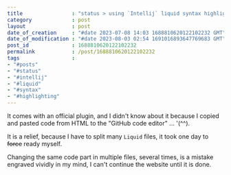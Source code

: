 ```yaml
---
title                : "status > using `Intellij` liquid syntax highlighting"
category             : post
layout               : post
date_of_creation     : "#date 2023-07-08 14:03 1688810620122102232 GMT"
date_of_modification : "#date 2023-08-03 02:54 1691016893647769683 GMT"
post_id              : 1688810620122102232
permalink            : /post/1688810620122102232
tags                 : 
- "#posts"
- "#status"
- "#intellij" 
- "#liquid" 
- "#syntax" 
- "#highlighting"
---
```


It comes with an official plugin, and I didn't know about it because I copied and pasted code from HTML to the "GitHub code editor" ... '(^^).

It is a relief, because I have to split many `Liquid` files, it took one day to ~~force~~ ready myself. 

Changing the same code part in multiple files, several times, is a mistake engraved vividly in my mind, I can't continue the website until it is done.
